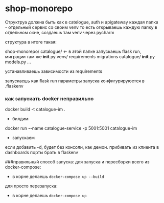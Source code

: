 # shop-monorepo

Структруа должна быть как в catelogue, auth и apigateway
каждая папка - отдельный сервис со своим venv
то есть открываешь каждую папку в отдельном окне, создаешь там venv через pycharm

структура в итоге такая:

shop-monorepo/
  catalogue/ <- в этой папке запускаешь flask run, миграции там же
     __init__.py
     venv/
     requirements
     migrations
     catalogue/
       __init__.py
       models.py
       ...

 устанавливаешь зависимости из requirements

 запускаешь как flask run
 параметры запуска конфигурируюется в .flaskenv
 
### как запускать docker неправильно
docker build -t catalogue-im . 
- билдим

docker run --name catalogue-service -p 5001:5001 catalogue-im 
- запускаем

если добавить -d, будет без консоли, как демон. прибивать из клиента в dashboards
порты брать в flaskenv

###правильный способ запуска:
для запуска и пересборки всего из docker-compose: 
- в корне делаешь `docker-compose up --build`

для просто перезапуска:
- в корне делаешь `docker-compose up`



